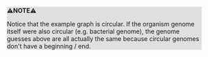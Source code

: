 <div style="margin:2em; background-color: #e0e0e0;">

<strong>⚠️NOTE️️️⚠️</strong>

Notice that the example graph is circular. If the organism genome itself were also circular (e.g. bacterial genome), the genome guesses above are all actually the same because circular genomes don't have a beginning / end.
</div>

